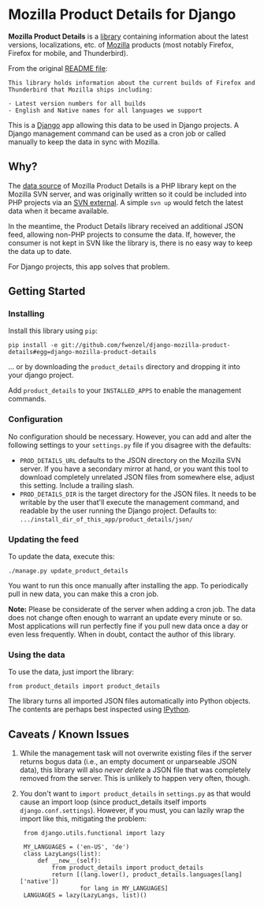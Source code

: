 Mozilla Product Details for Django
==================================

**Mozilla Product Details** is a [library][readme] containing information about
the latest versions, localizations, etc. of [Mozilla][Mozilla] products (most
notably Firefox, Firefox for mobile, and Thunderbird).

From the original [README file][readme]:

    This library holds information about the current builds of Firefox and
    Thunderbird that Mozilla ships including:

    - Latest version numbers for all builds
    - English and Native names for all languages we support

This is a [Django][Django] app allowing this data to be used in Django
projects. A Django management command can be used as a cron job or called
manually to keep the data in sync with Mozilla.

[viewvc]: http://viewvc.svn.mozilla.org/vc/libs/product-details/
[readme]: http://viewvc.svn.mozilla.org/vc/libs/product-details/README?view=markup
[Mozilla]: http://www.mozilla.org
[Django]: http://www.djangoproject.com/

Why?
----
The [data source][SVNsource] of Mozilla Product Details is a PHP library kept
on the Mozilla SVN server, and was originally written so it could be included
into PHP projects via an [SVN external][SVNext]. A simple ``svn up`` would
fetch the latest data when it became available.

In the meantime, the Product Details library received an additional JSON feed,
allowing non-PHP projects to consume the data. If, however, the consumer is
not kept in SVN like the library is, there is no easy way to keep the data
up to date.

For Django projects, this app solves that problem.

[SVNsource]: http://svn.mozilla.org/libs/product-details/
[SVNext]: http://svnbook.red-bean.com/en/1.0/ch07s03.html

Getting Started
---------------
### Installing
Install this library using ``pip``:

    pip install -e git://github.com/fwenzel/django-mozilla-product-details#egg=django-mozilla-product-details

... or by downloading the ``product_details`` directory and dropping it into
your django project.

Add ``product_details`` to your ``INSTALLED_APPS`` to enable the management
commands.

### Configuration
No configuration should be necessary. However, you can add and alter the
following settings to your ``settings.py`` file if you disagree with the
defaults:

* ``PROD_DETAILS_URL`` defaults to the JSON directory on the Mozilla SVN
  server. If you have a secondary mirror at hand, or you want this tool to
  download completely unrelated JSON files from somewhere else, adjust this
  setting. Include a trailing slash.
* ``PROD_DETAILS_DIR`` is the target directory for the JSON files. It needs to
  be writable by the user that'll execute the management command, and readable
  by the user running the Django project. Defaults to:
  ``.../install_dir_of_this_app/product_details/json/``

### Updating the feed
To update the data, execute this:

    ./manage.py update_product_details

You want to run this once manually after installing the app. To periodically
pull in new data, you can make this a cron job.

**Note:** Please be considerate of the server when adding a cron job. The data
does not change often enough to warrant an update every minute or so. Most
applications will run perfectly fine if you pull new data once a day or even
less frequently. When in doubt, contact the author of this library.

### Using the data
To use the data, just import the library:

    from product_details import product_details

The library turns all imported JSON files automatically into Python objects.
The contents are perhaps best inspected using [IPython][ipython].

[ipython]: http://ipython.scipy.org/

Caveats / Known Issues
----------------------
1. While the management task will not overwrite existing files if the server
   returns bogus data (i.e., an empty document or unparseable JSON data), this
   library will also *never delete* a JSON file that was completely removed from
   the server. This is unlikely to happen very often, though.
2. You don't want to ``import product_details`` in ``settings.py`` as that
   would cause an import loop (since product\_details itself imports
   ``django.conf.settings``). However, if you must, you can lazily wrap the
   import like this, mitigating the problem:

        from django.utils.functional import lazy

        MY_LANGUAGES = ('en-US', 'de')
        class LazyLangs(list):
            def __new__(self):
                from product_details import product_details
                return [(lang.lower(), product_details.languages[lang]['native'])
                        for lang in MY_LANGUAGES]
        LANGUAGES = lazy(LazyLangs, list)()
